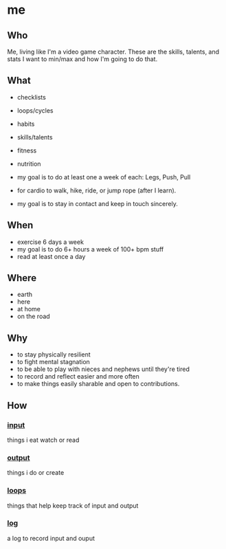 # me

## Who

Me, living like I'm a video game character. These are the skills, talents, and stats I want to min/max and how I'm going to do that.

## What

- checklists
- loops/cycles
- habits
- skills/talents
- fitness
- nutrition

- my goal is to do at least one a week of each: Legs, Push, Pull
- for cardio to walk, hike, ride, or jump rope (after I learn).

- my goal is to stay in contact and keep in touch sincerely.

## When

- exercise 6 days a week
- my goal is to do 6+ hours a week of 100+ bpm stuff
- read at least once a day

## Where

- earth
- here
- at home
- on the road

## Why

- to stay physically resilient
- to fight mental stagnation
- to be able to play with nieces and nephews until they're tired
- to record and reflect easier and more often
- to make things easily sharable and open to contributions.

## How

### [input](/input/README.md)

things i eat watch or read

### [output](/output/README.md)

things i do or create

### [loops](/loops/README.md)

things that help keep track of input and output

### [log](/log/README.md)

a log to record input and ouput
